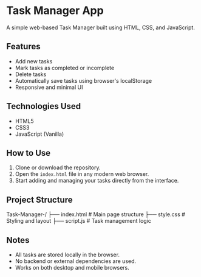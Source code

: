 # Task Manager App

A simple web-based Task Manager built using HTML, CSS, and JavaScript.

## Features

- Add new tasks
- Mark tasks as completed or incomplete
- Delete tasks
- Automatically save tasks using browser's localStorage
- Responsive and minimal UI

## Technologies Used

- HTML5  
- CSS3  
- JavaScript (Vanilla)

## How to Use

1. Clone or download the repository.
2. Open the `index.html` file in any modern web browser.
3. Start adding and managing your tasks directly from the interface.

## Project Structure

Task-Manager-/
├── index.html # Main page structure
├── style.css # Styling and layout
├── script.js # Task management logic


## Notes

- All tasks are stored locally in the browser.
- No backend or external dependencies are used.
- Works on both desktop and mobile browsers.
